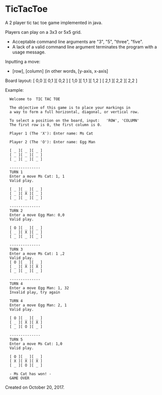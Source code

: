 # TicTacToe
A 2 player tic tac toe game implemented in java.

Players can play on a 3x3 or 5x5 grid.
- Acceptable command line arguments are "3", "5", "three", "five".
- A lack of a valid command line argument terminates the program with a usage message.

Inputting a move:
- [row], [column]
(in other words, [y-axis, x-axis]

Board layout: 
            [ 0,0 ][ 0,1 ][ 0,2 ]
            [ 1,0 ][ 1,1 ][ 1,2 ]
            [ 2,1 ][ 2,2 ][ 2,2 ]

Example:

      Welcome to  TIC TAC TOE 

      The objective of this game is to place your markings in  
      a way to form a full horizontal, diagonal, or vertical row.

      To select a position on the board, input:   'ROW', 'COLUMN' 
      The first row is 0, the first column is 0.

      Player 1 (The 'X'): Enter name: Ms Cat

      Player 2 (The 'O'): Enter name: Egg Man

      [ _ ][ _ ][ _ ]
      [ _ ][ _ ][ _ ]
      [ _ ][ _ ][ _ ]

      --------------
      TURN 1
      Enter a move Ms Cat: 1, 1
      Valid play.

      [ _ ][ _ ][ _ ]
      [ _ ][ X ][ _ ]
      [ _ ][ _ ][ _ ]

      --------------
      TURN 2
      Enter a move Egg Man: 0,0
      Valid play.

      [ O ][ _ ][ _ ]
      [ _ ][ X ][ _ ]
      [ _ ][ _ ][ _ ]

      --------------
      TURN 3
      Enter a move Ms Cat: 1 ,2
      Valid play.
      [ O ][ _ ][ _ ]
      [ _ ][ X ][ X ]
      [ _ ][ _ ][ _ ]

      --------------
      TURN 4
      Enter a move Egg Man: 1, 32
      Invalid play, try again

      TURN 4
      Enter a move Egg Man: 2, 1
      Valid play.

      [ O ][ _ ][ _ ]
      [ _ ][ X ][ X ]
      [ _ ][ O ][ _ ]

      --------------
      TURN 5
      Enter a move Ms Cat: 1,0
      Valid play.

      [ O ][ _ ][ _ ]
      [ X ][ X ][ X ]
      [ _ ][ O ][ _ ]

      - Ms Cat has won! -
      GAME OVER
   

Created on October 20, 2017.
